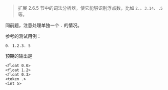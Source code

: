 > 扩展 2.6.5 节中的词法分析器，使它能够识别浮点数，比如 `2.`、`3.14`、`.5` 等。

同前题，注意处理单独一个 `.` 的情况。

参考的测试用例：

```
0. 1.2.3. 5
```

预期的输出是

```
<float 0.0>
<float 1.2>
<float 0.3>
<token .>
<int 5>
```
